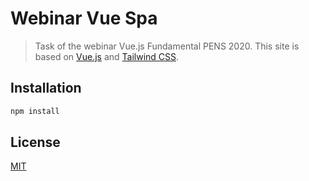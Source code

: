 # Webinar Vue Spa

> Task of the webinar Vue.js Fundamental PENS 2020. This site is based on [Vue.js](https://vuejs.org/) and [Tailwind CSS](https://tailwindcss.com).

## Installation

```bash
npm install
```

## License

[MIT](http://opensource.org/licenses/MIT)
